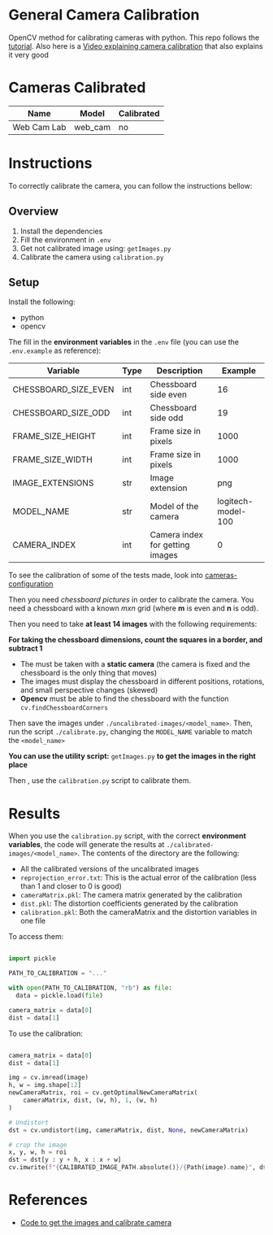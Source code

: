 # General Camera Calibration

OpenCV method for calibrating cameras with python. This repo follows the
[tutorial](https://docs.opencv.org/4.x/dc/dbb/tutorial_py_calibration.html). Also here is a [Video explaining camera calibration](https://www.youtube.com/watch?v=3h7wgR5fYik) that also explains it very good 

# Cameras Calibrated

| Name | Model | Calibrated | 
| ---- | ----- | --- | 
| Web Cam Lab | web_cam | no | 

# Instructions

To correctly calibrate the camera, you can follow the instructions bellow: 

## Overview

1. Install the dependencies
2. Fill the environment in `.env`
3. Get not calibrated image using: `getImages.py`
4. Calibrate the camera using `calibration.py`

## Setup

Install the following: 

- python
- opencv

The fill in the **environment variables** in the `.env` file (you can use the `.env.example` as reference):

| Variable             | Type | Description                     | Example            |
| --------             | ---- | -----------                     | -------            |
| CHESSBOARD_SIZE_EVEN | int  | Chessboard side even            | 16                 |
| CHESSBOARD_SIZE_ODD  | int  | Chessboard side odd             | 19                 |
| FRAME_SIZE_HEIGHT    | int  | Frame size in pixels            | 1000               |
| FRAME_SIZE_WIDTH     | int  | Frame size in pixels            | 1000               |
| IMAGE_EXTENSIONS     | str  | Image extension                 | png                |
| MODEL_NAME           | str  | Model of the camera             | logitech-model-100 |
| CAMERA_INDEX         | int  | Camera index for getting images | 0                  |

To see the calibration of some of the tests made, look into [cameras-configuration](cameras-configuration.csv)

Then you need *chessboard pictures* in order to calibrate the camera. You need
a chessboard with a known *mxn* grid (where **m** is even and **n** is odd).

Then you need to take **at least 14 images** with the following requirements: 

**For taking the chessboard dimensions, count the squares in a border, and subtract 1**

- The must be taken with a **static camera** (the camera is fixed and the chessboard is the only thing that moves)
- The images must display the chessboard in different positions, rotations, and small perspective changes (skewed)
- **Opencv** must be able to find the chessboard with the function  `cv.findChessboardCorners`

Then save the images under `./uncalibrated-images/<model_name>`. Then, run the script `./calibrate.py`, changing the `MODEL_NAME` variable to match the `<model_name>`

**You can use the utility script:** `getImages.py` **to get the images in the right place**

Then , use the `calibration.py` script to calibrate them.

# Results

When you use the `calibration.py` script, with the correct **environment variables**, the code will generate the results at `./calibrated-images/<model_name>`. The contents of the directory are the following: 

- All the calibrated versions of the uncalibrated images
- `reprojection_error.txt`: This is the actual error of the calibration (less than 1 and closer to 0 is good)
- `cameraMatrix.pkl`: The camera matrix generated by the calibration
- `dist.pkl`: The distortion coefficients generated by the calibration
- `calibration.pkl`: Both the cameraMatrix and the distortion variables in one file

To access them: 

```python

import pickle

PATH_TO_CALIBRATION = "..."

with open(PATH_TO_CALIBRATION, "rb") as file:
  data = pickle.load(file)

camera_matrix = data[0]
dist = data[1]
```

To use the calibration: 

```python

camera_matrix = data[0]
dist = data[1]

img = cv.imread(image)
h, w = img.shape[:2]
newCameraMatrix, roi = cv.getOptimalNewCameraMatrix(
    cameraMatrix, dist, (w, h), 1, (w, h)
)

# Undistort
dst = cv.undistort(img, cameraMatrix, dist, None, newCameraMatrix)

# crop the image
x, y, w, h = roi
dst = dst[y : y + h, x : x + w]
cv.imwrite(f"{CALIBRATED_IMAGE_PATH.absolute()}/{Path(image).name}", dst)

```

# References

- [Code to get the images and calibrate camera](https://github.com/niconielsen32/CameraCalibration)
